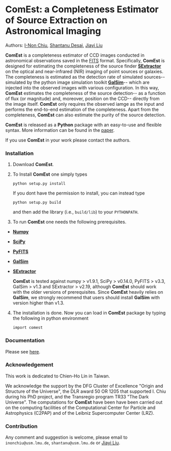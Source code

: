 # ComEst: a Completeness Estimator of Source Extraction on Astronomical Imaging

Authors: 
[I-Non Chiu](mailto:inonchiu@usm.lmu.de), [Shantanu Desai](mailto:shantanu@usm.lmu.de), [Jiayi Liu](https://scholar.google.com/citations?hl=en&user=yk1ivyoAAAAJ)

**ComEst** is a completeness estimator of CCD images conducted in astronomical observations saved in the [FITS](http://fits.gsfc.nasa.gov/fits_documentation.html) format. Specifically, **ComEst** is designed for estimating the completeness of the source finder **[SExtractor](http://www.astromatic.net/software/sextractor)** on the optical and near-infrared (NIR) imaging of point sources or galaxies. The completeness is estimated as the detection rate of simulated sources-- simulated by the python image simulation toolkit **[GalSim](https://github.com/GalSim-developers/GalSim)**-- which are injected into the observed images with various configuration. In this way, **ComEst** estimates the completeness of the source detection-- as a function of flux (or magnitude) and, moreover, position on the CCD-- directly from the image itself. **ComEst** only requires the observed iamge as the input and performs the end-to-end estimation of the completeness. Apart from the completeness, **ComEst** can also estimate the purity of the source detection. 

**ComEst** is released as a **Python** package with an easy-to-use and flexible syntax. More information can be found in the [paper](http://www.usm.uni-muenchen.de/people/inonchiu/ComEst.pdf).

If you use **ComEst** in your work please contact the authors.


### Installation

 1. Download **ComEst**.

 2. To Install **ComEst** one simply types
    
    ```
    python setup.py install
    ```
    
    If you dont have the permission to install, you can instead type
    
    ```
    python setup.py build
    ```
    
    and then add the library (i.e., `build/lib`) to your `PYTHONPATH`.

 3. To run **ComEst** one needs the following prerequisites.

  - **[Numpy](http://www.numpy.org/)** 
  - **[SciPy](http://www.scipy.org/)**
  - **[PyFITS](http://www.stsci.edu/institute/software_hardware/pyfits/Download)**
  - **[GalSim](https://github.com/GalSim-developers/GalSim)** 
  - **[SExtractor](http://www.astromatic.net/software/sextractor)**

    **ComEst** is tested against numpy > v1.9.1, SciPy > v0.14.0, PyFITS > v3.3, GalSim > v1.3 and SExtractor > v2.19, although **ComEst** should work with the older versions of prerequisites. Since **ComEst** heavily relies on **GalSim**, we strongly recommend that users should install **GalSim** with version higher than v1.3.

 4. The installation is done. Now you can load in **ComEst** package by typing the following in python environment 
    
    ```
    import comest
    ```

### Documentation

Please see [here](http://www.usm.uni-muenchen.de/people/inonchiu/ComEst/index.html).

### Acknowledgement

This work is dedicated to Chien-Ho Lin in Taiwan. 

We acknowledge the support by the DFG Cluster of Excellence "Origin and Structure of the Universe", the DLR award 50 OR 1205 that supported I. Chiu during his PhD project, and the Transregio program TR33 "The Dark Universe". 
The computations for **ComEst** have been have been carried out on the computing facilities of the Computational Center for Particle and Astrophysics (C2PAP) and of the Leibniz Supercomputer Center (LRZ).



### Contribution

Any comment and suggestion is welcome, please email to `inonchiu@usm.lmu.de`, `shantanu@usm.lmu.de` or [Jiayi Liu](mailto:astro.jiayi@googlemail.com).

